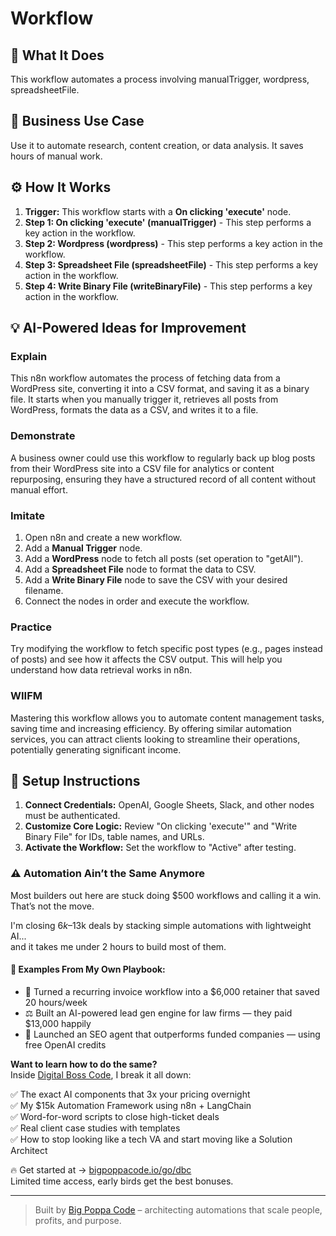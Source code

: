 # Workflow

## 🚀 What It Does
This workflow automates a process involving manualTrigger, wordpress, spreadsheetFile.

## 💼 Business Use Case
Use it to automate research, content creation, or data analysis. It saves hours of manual work.

## ⚙️ How It Works
1.  **Trigger:** This workflow starts with a **On clicking 'execute'** node.
2. **Step 1: On clicking 'execute' (manualTrigger)** - This step performs a key action in the workflow.
3. **Step 2: Wordpress (wordpress)** - This step performs a key action in the workflow.
4. **Step 3: Spreadsheet File (spreadsheetFile)** - This step performs a key action in the workflow.
5. **Step 4: Write Binary File (writeBinaryFile)** - This step performs a key action in the workflow.

## 💡 AI-Powered Ideas for Improvement
### Explain
This n8n workflow automates the process of fetching data from a WordPress site, converting it into a CSV format, and saving it as a binary file. It starts when you manually trigger it, retrieves all posts from WordPress, formats the data as a CSV, and writes it to a file.

### Demonstrate
A business owner could use this workflow to regularly back up blog posts from their WordPress site into a CSV file for analytics or content repurposing, ensuring they have a structured record of all content without manual effort.

### Imitate
1. Open n8n and create a new workflow.
2. Add a **Manual Trigger** node.
3. Add a **WordPress** node to fetch all posts (set operation to "getAll").
4. Add a **Spreadsheet File** node to format the data to CSV.
5. Add a **Write Binary File** node to save the CSV with your desired filename.
6. Connect the nodes in order and execute the workflow.

### Practice
Try modifying the workflow to fetch specific post types (e.g., pages instead of posts) and see how it affects the CSV output. This will help you understand how data retrieval works in n8n.

### WIIFM
Mastering this workflow allows you to automate content management tasks, saving time and increasing efficiency. By offering similar automation services, you can attract clients looking to streamline their operations, potentially generating significant income.

## 🔧 Setup Instructions
1. **Connect Credentials:** OpenAI, Google Sheets, Slack, and other nodes must be authenticated.
2. **Customize Core Logic:** Review "On clicking 'execute'" and "Write Binary File" for IDs, table names, and URLs.
3. **Activate the Workflow:** Set the workflow to "Active" after testing.

### ⚠️ Automation Ain’t the Same Anymore

Most builders out here are stuck doing $500 workflows and calling it a win.  
That’s not the move.  

I'm closing $6k–$13k deals by stacking simple automations with lightweight AI...  
and it takes me under 2 hours to build most of them.

#### 🧠 Examples From My Own Playbook:
- 🔁 Turned a recurring invoice workflow into a $6,000 retainer that saved 20 hours/week  
- ⚖️ Built an AI-powered lead gen engine for law firms — they paid $13,000 happily  
- 🚀 Launched an SEO agent that outperforms funded companies — using free OpenAI credits  

**Want to learn how to do the same?**  
Inside [Digital Boss Code](https://bigpoppacode.io/go/dbc), I break it all down:

✅ The exact AI components that 3x your pricing overnight  
✅ My $15k Automation Framework using n8n + LangChain  
✅ Word-for-word scripts to close high-ticket deals  
✅ Real client case studies with templates  
✅ How to stop looking like a tech VA and start moving like a Solution Architect  

🔥 Get started at → [bigpoppacode.io/go/dbc](https://bigpoppacode.io/go/dbc)  
Limited time access, early birds get the best bonuses.

---
> Built by [Big Poppa Code](https://bigpoppacode.io) – architecting automations that scale people, profits, and purpose.
